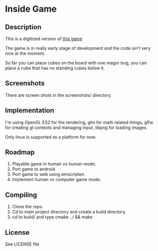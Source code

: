 # Inside Game

## Description
This is a digitized version of [this game](http://boardgamegeek.com/boardgame/30179/inside)

The game is in really early stage of development and the code isn't very nice at the moment.

So far you can place cubes on the board with one magor bug, 
you can place a cube that has no standing cubes below it.

## Screenshots

There are screen shots in the screenshots/ directory.

## Implementation

I'm using OpenGL ES2 for the rendering, glm for math related things, 
glfw for creating gl contexts and managing input, libpng for loading images.

Only linux is supported as a platform for now.
 
## Roadmap

1. Playable game in human vs human mode. 
2. Port game to android.
3. Port game to web using emscripten.
4. Implement human vs computer game mode.

## Compiling

1. Clone the repo.
2. Cd to main project directory and create a build directory.
3. cd to build/ and type cmake ../ && make

## License 

See LICENSE file

 
